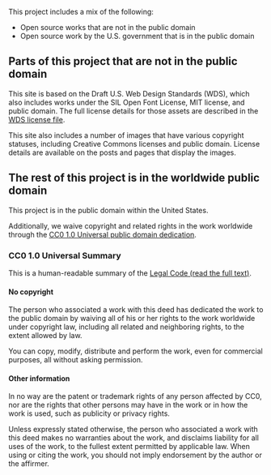 This project includes a mix of the following:

* Open source works that are not in the public domain
* Open source work by the U.S. government that is in the public domain

## Parts of this project that are not in the public domain

This site is based on the Draft U.S. Web Design Standards (WDS), which also
includes works under the SIL Open Font License, MIT license, and public
domain. The full license details for those assets are described in the
[WDS license file](https://github.com/18F/web-design-standards/blob/staging/LICENSE.md).

This site also includes a number of images that have various copyright
statuses, including Creative Commons licenses and public domain. License
details are available on the posts and pages that display the images.

## The rest of this project is in the worldwide public domain

This project is in the public
domain within the United States.

Additionally, we waive copyright and related rights in the work worldwide
through the [CC0 1.0 Universal public domain
dedication](https://creativecommons.org/publicdomain/zero/1.0/).

### CC0 1.0 Universal Summary

This is a human-readable summary of the [Legal Code (read the full
text)](https://creativecommons.org/publicdomain/zero/1.0/legalcode).

#### No copyright

The person who associated a work with this deed has dedicated the work to the
public domain by waiving all of his or her rights to the work worldwide under
copyright law, including all related and neighboring rights, to the extent
allowed by law.

You can copy, modify, distribute and perform the work, even for commercial
purposes, all without asking permission.

#### Other information

In no way are the patent or trademark rights of any person affected by CC0,
nor are the rights that other persons may have in the work or in how the work
is used, such as publicity or privacy rights.

Unless expressly stated otherwise, the person who associated a work with this
deed makes no warranties about the work, and disclaims liability for all uses
of the work, to the fullest extent permitted by applicable law. When using or
citing the work, you should not imply endorsement by the author or the
affirmer.
